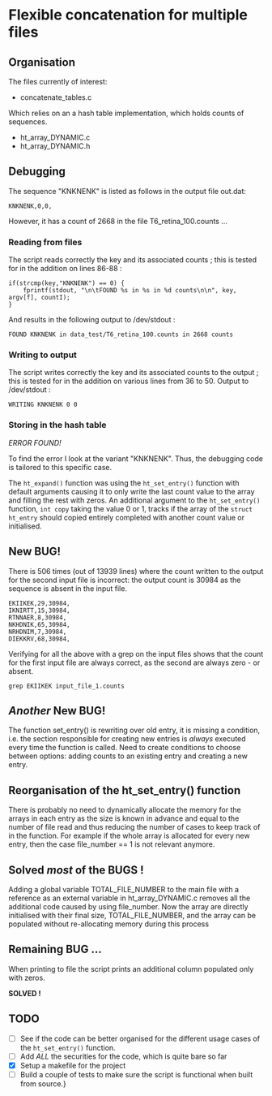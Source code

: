 # Flexible concatenation for multiple files


## Organisation

The files currently of interest:
 - concatenate_tables.c

Which relies on an a hash table implementation, which holds counts of sequences.
 - ht_array_DYNAMIC.c
 - ht_array_DYNAMIC.h


## Debugging

The sequence "KNKNENK" is listed as follows in the output file out.dat:
```
KNKNENK,0,0,
```
However, it has a count of 2668 in the file T6_retina_100.counts ...


### Reading from files

The script reads correctly the key and its associated counts ; this is tested for in the addition on lines 86-88 :
```
if(strcmp(key,"KNKNENK") == 0) {
    fprintf(stdout, "\n\tFOUND %s in %s in %d counts\n\n", key, argv[f], countI);
}
```
And results in the following output to /dev/stdout :
```
FOUND KNKNENK in data_test/T6_retina_100.counts in 2668 counts
```


### Writing to output

The script writes correctly the key and its associated counts to the output ; this is tested for in the addition on various lines from 36 to 50. Output to /dev/stdout :
```
WRITING KNKNENK 0 0
```

### Storing in the hash table

*ERROR FOUND!*

To find the error I look at the variant "KNKNENK". Thus, the debugging code is tailored to this specific case.

The `ht_expand()` function was using the `ht_set_entry()` function with default arguments causing it to only write the last count value to the array and filling the rest with zeros. An additional argument to the `ht_set_entry()` function, `int copy` taking the value 0 or 1, tracks if the array of the `struct ht_entry` should copied entirely completed with another count value or initialised.


## New BUG!

There is 506 times (out of 13939 lines) where the count written to the output for the second input file is incorrect: the output count is 30984 as the sequence is absent in the input file.
```
EKIIKEK,29,30984,
IKNIRTT,15,30984,
RTNNAER,8,30984,
NKHDNIK,65,30984,
NRHDNIM,7,30984,
DIEKKRV,68,30984,
```
Verifying for all the above with a grep on the input files shows that the count for the first input file are always correct, as the second are always zero - or absent.
```
grep EKIIKEK input_file_1.counts
```

## *Another* New BUG!
The function set_entry() is rewriting over old entry, it is missing a condition, i.e. the section responsible for creating new entries is *always* executed every time the function is called. Need to create conditions to choose between options: adding counts to an existing entry and creating a new entry.

## Reorganisation of the ht_set_entry() function
There is probably no need to dynamically allocate the memory for the arrays in each entry as the size is known in advance and equal to the number of file read and thus reducing the number of cases to keep track of in the function.
For example if the whole array is allocated for every new entry, then the case file_number == 1 is not relevant anymore.

## Solved *most* of the BUGS !
Adding a global variable TOTAL_FILE_NUMBER to the main file with a reference as an external variable in ht_array_DYNAMIC.c removes all the additional code caused by using file_number.
Now the array are directly initialised with their final size, TOTAL_FILE_NUMBER, and the array can be populated without re-allocating memory during this process

## Remaining BUG ...
When printing to file the script prints an additional column populated only with zeros.

**SOLVED !**


## TODO
 - [ ] See if the code can be better organised for the different usage cases of the `ht_set_entry()` function.
 - [ ] Add *ALL* the securities for the code, which is quite bare so far
 - [X] Setup a makefile for the project
 - [ ] Build a couple of tests to make sure the script is functional when built from source.}